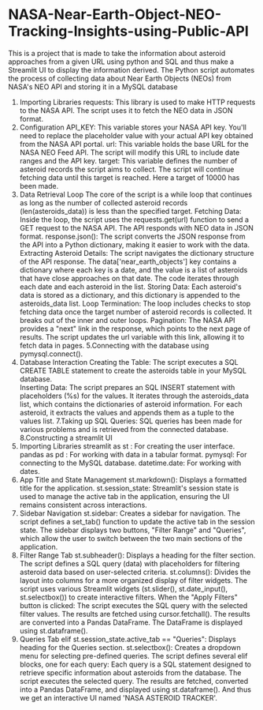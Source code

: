 # NASA-Near-Earth-Object-NEO-Tracking-Insights-using-Public-API
This is a project that is made to take the information about asteroid approaches from a given URL using python and SQL and thus make a Streamlit UI to display the information derived.
The Python script automates the process of collecting data about Near Earth Objects (NEOs) from NASA's NEO API and storing it in a MySQL database
1. Importing Libraries
requests: This library is used to make HTTP requests to the NASA API. The script uses it to fetch the NEO data in JSON format.
2. Configuration
API_KEY:  This variable stores your NASA API key.  You'll need to replace the placeholder value with your actual API key obtained from the NASA API portal.
url: This variable holds the base URL for the NASA NEO Feed API.  The script will modify this URL to include date ranges and the API key.
target: This variable defines the number of asteroid records the script aims to collect. The script will continue fetching data until this target is reached.
Here a target of 10000 has been made.
4. Data Retrieval Loop
The core of the script is a while loop that continues as long as the number of collected asteroid records (len(asteroids_data)) is less than the specified target.
Fetching Data:
Inside the loop, the script uses the requests.get(url) function to send a GET request to the NASA API.  The API responds with NEO data in JSON format.
response.json():  The script converts the JSON response from the API into a Python dictionary, making it easier to work with the data.
Extracting Asteroid Details:
The script navigates the dictionary structure of the API response.  The  data['near_earth_objects']  key contains a dictionary where each key is a date, and the value is a list of asteroids that have close approaches on that date.
The code iterates through each date and each asteroid in the list.
Storing Data:
Each asteroid's data is stored as a dictionary, and this dictionary is appended to the asteroids_data list.
Loop Termination:
The loop includes checks to stop fetching data once the target number of asteroid records is collected.  It breaks out of the inner and outer loops.
Pagination:
 The NASA API provides a "next" link in the response, which points to the next page of results. The script updates the url variable with this link, allowing it to fetch data in pages.
5.Connecting with the database using pymysql.connect().
6. Database Interaction
Creating the Table:
The script executes a SQL CREATE TABLE statement to create the asteroids table in your MySQL database.  
Inserting Data:
The script prepares an SQL INSERT statement with placeholders (%s) for the values.
It iterates through the asteroids_data list, which contains the dictionaries of asteroid information.
For each asteroid, it extracts the values and appends them as a tuple to the values list.
7.Taking up SQL Queries:
SQL queries has been made for various problems and is retrieved from the connected database.
8.Constructing a streamlit UI
1. Importing Libraries
streamlit as st : For creating the user interface.
pandas as pd : For working with data in a tabular format.
pymysql:  For connecting to the MySQL database.
datetime.date: For working with dates.
2.  App Title and State Management
st.markdown():  Displays a formatted title for the application.
st.session_state: Streamlit's session state is used to manage the active tab in the application, ensuring the UI remains consistent across interactions.
3.  Sidebar Navigation
st.sidebar:  Creates a sidebar for navigation.
The script defines a set_tab() function to update the active tab in the session state.
The sidebar displays two buttons, "Filter Range" and "Queries", which allow the user to switch between the two main sections of the application.
4.  Filter Range Tab
st.subheader():  Displays a heading for the filter section.
The script defines a SQL query (data) with placeholders for filtering asteroid data based on user-selected criteria.
st.columns():  Divides the layout into columns for a more organized display of filter widgets.
The script uses various Streamlit widgets (st.slider(), st.date_input(), st.selectbox()) to create interactive filters.
When the "Apply Filters" button is clicked:
The script executes the SQL query with the selected filter values.
The results are fetched using cursor.fetchall().
The results are converted into a Pandas DataFrame.
The DataFrame is displayed using st.dataframe().
5. Queries Tab
elif st.session_state.active_tab == "Queries": Displays heading for the Queries section.
st.selectbox():  Creates a dropdown menu for selecting pre-defined queries.
The script defines several elif blocks, one for each query:
Each query is a SQL statement designed to retrieve specific information about asteroids from the database.
The script executes the selected query.
The results are fetched, converted into a Pandas DataFrame, and displayed using st.dataframe().
And thus we get an interactive UI named 'NASA ASTEROID TRACKER'.


